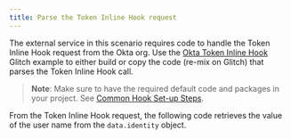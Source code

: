 ```yaml
---
title: Parse the Token Inline Hook request
---
```


The external service in this scenario requires code to handle the Token Inline Hook request from the Okta org. Use the [Okta Token Inline Hook](https://glitch.com/edit/#!/okta-inlinehook-tokenhook) Glitch example to either build or copy the code (re-mix on Glitch) that parses the Token Inline Hook call.

> **Note**: Make sure to have the required default code and packages in your project. See [Common Hook Set-up Steps](/docs/guides/common-hook-set-up-steps/).

From the Token Inline Hook request, the following code retrieves the value of the user name from the `data.identity` object.

<StackSelector snippet="request"/>

<NextSectionLink/>